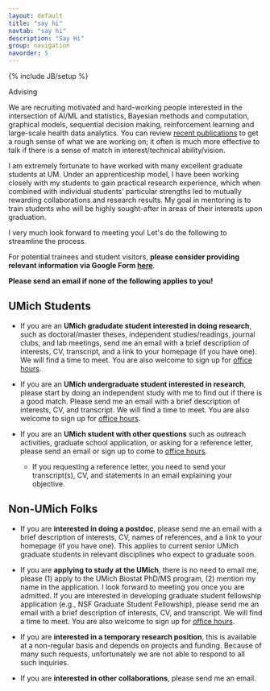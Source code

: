 ```yaml
---
layout: default
title: "say hi"
navtab: "say hi"
description: "Say Hi"
group: navigation
navorder: 5
---
```

{% include JB/setup %}


<div class="smalltitle text-left">Advising </div>
<div class="bigspacer"></div>

<div class="bigspacer"></div>

We are recruiting motivated and hard-working people interested in the intersection of AI/ML and statistics, Bayesian methods and computation, graphical models, sequential decision making, reinforcement learning and large-scale health data analytics. You can review [recent publications](/papers/) to get a rough sense of what we are working on; it often is much more effective to talk if there is a sense of match in interest/technical ability/vision.

I am extremely fortunate to have worked with many excellent graduate students at UM. Under an apprenticeship model, I have been working closely with my students to gain practical research experience, which when combined with individual students’ particular strengths led to mutually rewarding collaborations and research results. My goal in mentoring is to train students who will be highly sought-after in areas of their interests upon graduation.

I very much look forward to meeting you! Let's do the following to streamline the process. 

For potential trainees and student visitors, **please consider providing relevant information via Google Form [here](https://forms.gle/zNf4aMBiE69prweU7)**.

**Please send an email if none of the following applies to you!**

## UMich Students

- If you are an **UMich gradudate student interested in doing research**, such as doctoral/master theses, independent studies/readings, journal clubs, and lab meetings, send me an email with a brief description of interests, CV, transcript, and a link to your homepage (if you have one). We will find a time to meet. You are also welcome to sign up for [office hours](https://calendar.app.google/KPxDS1RAB85avAmq5).

- If you are an **UMich undergraduate student interested in research**, please start by doing an independent study with me to find out if there is a good match. Please send me an email with a brief description of interests, CV, and transcript. We will find a time to meet. You are also welcome to sign up for [office hours](https://calendar.app.google/KPxDS1RAB85avAmq5).

- If you are an **UMich student with other questions** such as outreach activities, graduate school application, or asking for a reference letter, please send an email or sign up to come to [office hours](https://calendar.app.google/KPxDS1RAB85avAmq5).
  - If you requesting a reference letter, you need to send your transcript(s), CV, and statements in an email explaining your objective.
	
## Non-UMich Folks

- If you are **interested in doing a postdoc**, please send me an email with a brief description of interests, CV, names of references, and a link to your homepage (if you have one). This applies to current senior UMich graduate students in relevant disciplines who expect to graduate soon.

- If you are **applying to study at the UMich**, there is no need to email me, please (1) apply to the UMich Biostat PhD/MS program, (2) mention my name in the application. I look forward to meeting you once you are admitted. If you are interested in developing graduate student fellowship application (e.g., NSF Graduate Student Fellowship), please send me an email with a brief description of interests, CV, and transcript. We will find a time to meet. You are also welcome to sign up for [office hours](https://calendar.app.google/KPxDS1RAB85avAmq5).

- If you are **interested in a temporary research position**, this is available at a non-regular basis and depends on projects and funding. Because of many such requests, unfortunately we are not able to respond to all such inquiries.

- If you are **interested in other collaborations**, please send me an email.

